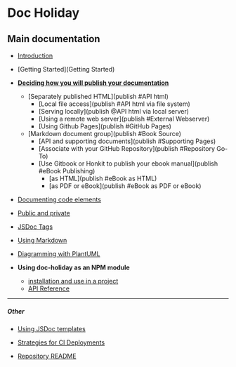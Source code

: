 
# Doc Holiday

## Main documentation
- [Introduction](intro)
- [Getting Started](Getting Started)

- __[Deciding how you will publish your documentation](publish)__
  - [Separately published HTML](publish #API html)
    - [Local file access](publish #API html via file system)
    - [Serving locally](publish @API html via local server)
    - [Using a remote web server](publish #External Webserver)
    - [Using Github Pages](publish #GitHub Pages)
  - [Markdown document group](publish #Book Source)
    - [API and supporting documents](publish #Supporting Pages)
    - [Associate with your GitHub Repository](publish #Repository Go-To)
    - [Use Gitbook or Honkit to publish your ebook manual](publish #eBook Publishing)
      - [as HTML](publish #eBook as HTML)
      - [as PDF or eBook](publish #eBook as PDF or eBook)
      

- [Documenting code elements]()
- [Public and private]()
- [JSDoc Tags]()
- [Using Markdown]()
- [Diagramming with PlantUML]()


- __Using doc-holiday as an NPM module__
  - [installation and use in a project]() 
  - [API Reference](API)



<hr/>

##### Other
- [Using JSDoc templates]()
- [Strategies for CI Deployments]() 


- [Repository README](../README)

